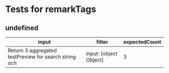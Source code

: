 # Tests for remarkTags

## undefined

| input                                                 | filter                 | expectedCount |
| ----------------------------------------------------- | ---------------------- | ------------- |
| Return 3 aggregated testPreview for search string och | input: [object Object] | 3             |